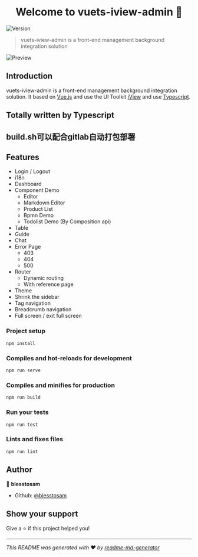<h1 align="center">Welcome to vuets-iview-admin 👋</h1>
<p>
  <img alt="Version" src="https://img.shields.io/badge/version-0.0.1-blue.svg?cacheSeconds=2592000" />
</p>

> vuets-iview-admin is a front-end management background integration solution

![Preview](https://cdn.u1.huluxia.com/g4/M03/90/A6/rBAAdl76p1iAJLL8AATY6mlCvpc377.png)

## Introduction
vuets-iview-admin is a front-end management background integration solution. It based on [Vue.js](https://github.com/vuejs/vue) and use the UI Toolkit [iView](https://github.com/iview/iview) and use [Typescript](https://www.tslang.cn/).

## Totally written by Typescript

## build.sh可以配合gitlab自动打包部署

## Features
- Login / Logout
- i18n
- Dashboard
- Component Demo
    - Editor
    - Markdown Editor
    - Product List
    - Bpmn Demo
    - Todolist Demo (By Composition api)
- Table
- Guide
- Chat
- Error Page
    - 403
    - 404
    - 500
- Router
    - Dynamic routing
    - With reference page
- Theme
- Shrink the sidebar
- Tag navigation
- Breadcrumb navigation
- Full screen / exit full screen

### Project setup
```
npm install
```

### Compiles and hot-reloads for development
```
npm run serve
```

### Compiles and minifies for production
```
npm run build
```

### Run your tests
```
npm run test
```

### Lints and fixes files
```
npm run lint
```

## Author

👤 **blesstosam**

* Github: [@blesstosam](https://github.com/blesstosam)

## Show your support

Give a ⭐️ if this project helped you!

***
_This README was generated with ❤️ by [readme-md-generator](https://github.com/kefranabg/readme-md-generator)_
